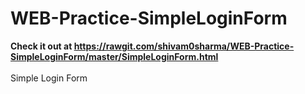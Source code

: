 # WEB-Practice-SimpleLoginForm

<strong> Check it out at https://rawgit.com/shivam0sharma/WEB-Practice-SimpleLoginForm/master/SimpleLoginForm.html </strong>
<br>
<br>
Simple Login Form
